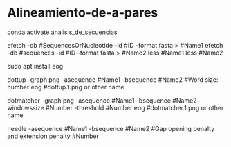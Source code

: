 # Alineamiento-de-a-pares

conda activate analisis_de_secuencias

efetch -db #SequencesOrNucleotide -id #ID -format fasta > #Name1
efetch -db #sequences -id #ID -format fasta > #Name2
less #Name1
less #Name2

sudo apt  install eog

dottup -graph png -asequence #Name1 -bsequence #Name2
#Word size: number
eog #dottup.1.png or other name

dotmatcher -graph png -asequence #Name1 -bsequence #Name2 -windowssize #Number -threshold #Number
eog #dotmatcher.1.png or other name

needle -asequence #Name1 -bsequence #Name2
#Gap opening penalty and extension penalty #Number
